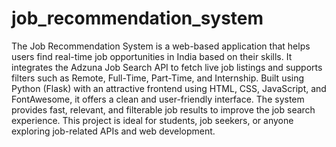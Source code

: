 # job_recommendation_system
The Job Recommendation System is a web-based application that helps users find real-time job opportunities in India based on their skills. It integrates the Adzuna Job Search API to fetch live job listings and supports filters such as Remote, Full-Time, Part-Time, and Internship. Built using Python (Flask) with an attractive frontend using HTML, CSS, JavaScript, and FontAwesome, it offers a clean and user-friendly interface. The system provides fast, relevant, and filterable job results to improve the job search experience. This project is ideal for students, job seekers, or anyone exploring job-related APIs and web development.
